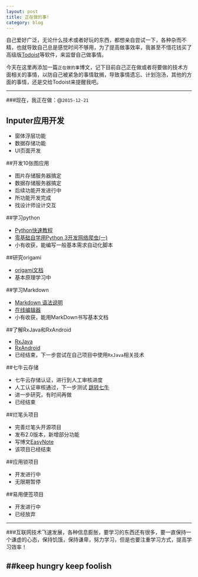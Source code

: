 ```yaml
---
layout: post
title: 正在做的事!
category: blog
---
```


自己爱好广泛，无论什么技术或者好玩的东西，都想亲自尝试一下，各种杂而不精，也就导致自己总是感觉时间不够用，为了提高做事效率，我甚至不惜花钱买了高级版[Todoist]等软件，来监督自己做事情。    

今天在这里再添加一篇`正在做的事`博文，记下目前自己正在做或者将要做的技术方面相关的事情，以防自己被紧急的事情耽搁，导致事情遗忘、计划泡汤，其他的方面的事情，还是交给Todoist来提醒我吧。

---

###现在，我正在做：@`2015-12-21`

## Inputer应用开发
* 窗体浮层功能
* 数据存储功能
*  UI页面开发


##开发10张图应用
* 图片存储服务器搞定
* 数据存储服务器搞定
* 后续功能开发进行中
* 所功能开发完成
* 找设计师设计交互

##学习python
* [Python快速教程](http://www.cnblogs.com/vamei/archive/2012/09/13/2682778.html)
* [零基础自学用Python 3开发网络爬虫(一)](http://jecvay.com/2014/09/python3-web-bug-series1.html)
*  小有收获，能编写一般基本需求自动化脚本 

##研究origami
* [origami文档](http://facebook.github.io/origami/)
*  基本原理学习中

##学习Markdown
* [Markdown 语法说明](http://wowubuntu.com/markdown/)
* [在线编辑器](https://stackedit.io/editor#fn:stackedit)
* 小有收获，能用MarkDown书写基本文档

##了解RxJava和RxAndroid
* [RxJava]
* [RxAndroid]
* 已经结束，下一步尝试在自己项目中使用`RxJava`相关技术

##七牛云存储
* 七牛云存储认证，进行到人工审核进度
* 人工认证审核通过，下一步测试 [跳转七牛](https://portal.qiniu.com/)
* 进一步研究，有时间再做
* 已经结束

##烂笔头项目
* 完善烂笔头开源项目
* 发布2.0版本，新增部分功能
* 写博文[EasyNote]
* 该项目已经结束

##应用锁项目
* 开发进行中
* 无限期暂停

##易用便签项目
*  开发进行中
* 已经放弃


---
###互联网技术飞速发展，各种信息膨胀，要学习的东西还有很多，要一直保持一个谦虚的心态，保持饥饿，保持谦卑，努力学习，但是也要注重学习方式，提高学习效率！  

##keep hungry keep foolish
---

[Todoist]: https://todoist.com
[EasyNote]: http://tedcoder.com/posts/about_easy_note.html
[RxAndroid]: https://github.com/ReactiveX/RxAndroid
[RxJava]: http://blog.danlew.net/2014/09/15/grokking-rxjava-part-1/
